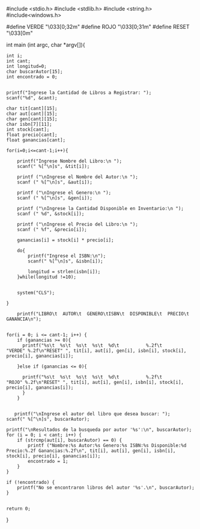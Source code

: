 #include <stdio.h>
#include <stdlib.h>
#include <string.h>
#include<windows.h>

#define VERDE "\033[0;32m"
#define ROJO "\033[0;31m"
#define RESET "\033[0m"


int main (int argc, char *argv[]){

    int i;
	int cant;
	int longitud=0;
	char buscarAutor[15];
    int encontrado = 0;
    
    
	printf("Ingrese la Cantidad de Libros a Registrar: ");
	scanf("%d", &cant);
	
	char tit[cant][15];
	char aut[cant][15];
	char gen[cant][15];
	char isbn[7][11];
	int stock[cant];
	float precio[cant];
	float ganancias[cant];
	
	for(i=0;i<=cant-1;i++){
		
		printf("Ingrese Nombre del Libro:\n ");
		scanf(" %[^\n]s", &tit[i]);
		
		printf ("\nIngrese el Nombre del Autor:\n ");
		scanf (" %[^\n]s", &aut[i]);
		
		printf ("\nIngrese el Genero:\n ");
		scanf (" %[^\n]s", &gen[i]);
		
		printf ("\nIngrese la Cantidad Disponible en Inventario:\n ");
		scanf (" %d", &stock[i]);
		
		printf ("\nIngrese el Precio del Libro:\n ");
		scanf (" %f", &precio[i]);
		
		ganancias[i] = stock[i] * precio[i];
		
		do{
			printf("Ingrese el ISBN:\n");
		    scanf(" %[^\n]s", &isbn[i]);
		    
		    longitud = strlen(isbn[i]);
		}while(longitud !=10);
		
		
		system("CLS");
		
	}
	
		printf("LIBRO\t  AUTOR\t  GENERO\tISBN\t  DISPONIBLE\t  PRECIO\t GANANCIA\n");
	
	
	for(i = 0; i <= cant-1; i++) {
	  	if (ganancias >= 0){
		  printf("%s\t  %s\t  %s\t  %s\t  %d\t          %.2f\t        "VERDE" %.2f\n"RESET" ", tit[i], aut[i], gen[i], isbn[i], stock[i], precio[i], ganancias[i]);

	  	}else if (ganancias <= 0){
		  		  
	  	  printf("%s\t  %s\t  %s\t  %s\t  %d\t          %.2f\t        "ROJO" %.2f\n"RESET" ", tit[i], aut[i], gen[i], isbn[i], stock[i], precio[i], ganancias[i]);
	      }
	    }
    
	  
	   printf("\nIngrese el autor del libro que desea buscar: ");
    scanf(" %[^\n]s", buscarAutor);

    printf("\nResultados de la busqueda por autor '%s':\n", buscarAutor);
    for (i = 0; i < cant; i++) {
        if (strcmp(aut[i], buscarAutor) == 0) {
            printf ("Nombre:%s Autor:%s Genero:%s ISBN:%s Disponible:%d Precio:%.2f Ganancias:%.2f\n", tit[i], aut[i], gen[i], isbn[i], stock[i], precio[i], ganancias[i]);
            encontrado = 1;
        }
    }

    if (!encontrado) {
        printf("No se encontraron libros del autor '%s'.\n", buscarAutor);
    }
	  
	  
	return 0;
	
	
}

